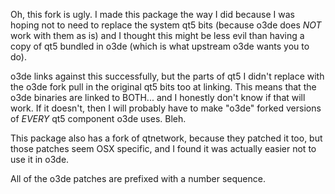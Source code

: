Oh, this fork is ugly. I made this package the way I did because I was hoping 
not to need to replace the system qt5 bits (because o3de does _NOT_ work with 
them as is) and I thought this might be less evil than having a copy of qt5 
bundled in o3de (which is what upstream o3de wants you to do).

o3de links against this successfully, but the parts of qt5 I didn't replace
with the o3de fork pull in the original qt5 bits too at linking. This means
that the o3de binaries are linked to BOTH... and I honestly don't know if 
that will work. If it doesn't, then I will probably have to make "o3de"
forked versions of _EVERY_ qt5 component o3de uses. Bleh.

This package also has a fork of qtnetwork, because they patched it too, but
those patches seem OSX specific, and I found it was actually easier not to
use it in o3de.

All of the o3de patches are prefixed with a number sequence.
